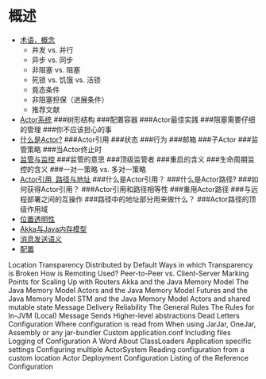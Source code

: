 # 概述

* [术语，概念](01_terminology_concepts.md)
  * 并发 vs. 并行
  * 异步 vs. 同步
  * 非阻塞 vs. 阻塞
  * 死锁 vs. 饥饿 vs. 活锁
  * 竟态条件
  * 非阻塞担保（进展条件）
  * 推荐文献
* [Actor系统](02_actor_systems.md)
###树形结构
###配置容器
###Actor最佳实践
###阻塞需要仔细的管理
###你不应该担心的事
* [什么是Actor?](03_what_is_an_actor.md)
###Actor引用
###状态
###行为
###邮箱
###子Actor
###监管策略
###当Actor终止时
* [监管与监控](04_supervision_and_monitoring.md)
###监管的意思
###顶级监管者
###重启的含义
###生命周期监控的含义
###一对一策略 vs. 多对一策略
* [Actor引用, 路径与地址](05_actor_references_paths_and_addresses.md)
###什么是Actor引用？
###什么是Actor路径?
###如何获得Actor引用？
###Actor引用和路径相等性
###重用Actor路径
###与远程部署之间的互操作
###路径中的地址部分用来做什么？
###Actor路径的顶级作用域
* [位置透明性](06_location_transparency.md)
* [Akka与Java内存模型](07_akka_and_the_java_memory_model.md)
* [消息发送语义](08_message_delivery_reliability.md)
* [配置](09_configuration.md)


Location Transparency
Distributed by Default
Ways in which Transparency is Broken
How is Remoting Used?
Peer-to-Peer vs. Client-Server
Marking Points for Scaling Up with Routers
Akka and the Java Memory Model
The Java Memory Model
Actors and the Java Memory Model
Futures and the Java Memory Model
STM and the Java Memory Model
Actors and shared mutable state
Message Delivery Reliability
The General Rules
The Rules for In-JVM (Local) Message Sends
Higher-level abstractions
Dead Letters
Configuration
Where configuration is read from
When using JarJar, OneJar, Assembly or any jar-bundler
Custom application.conf
Including files
Logging of Configuration
A Word About ClassLoaders
Application specific settings
Configuring multiple ActorSystem
Reading configuration from a custom location
Actor Deployment Configuration
Listing of the Reference Configuration
